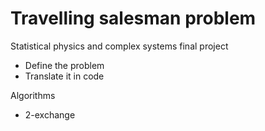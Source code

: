 # Travelling salesman problem

Statistical physics and complex systems final project

- Define the problem
- Translate it in code

Algorithms
- 2-exchange
